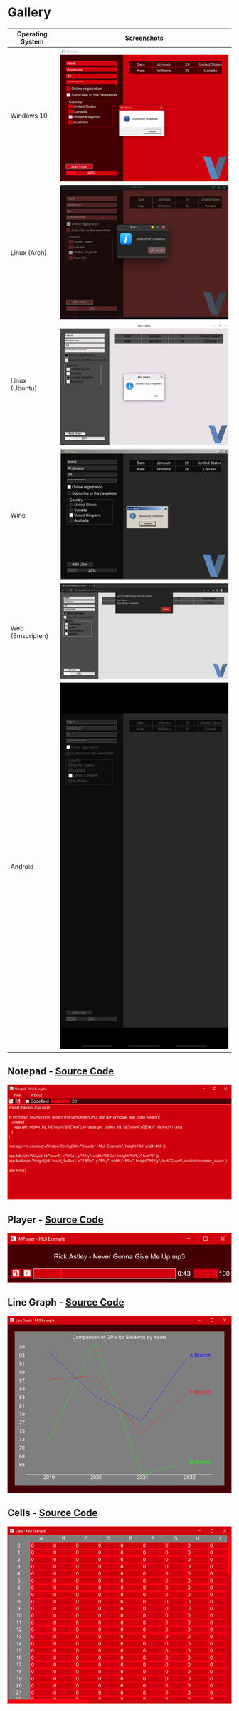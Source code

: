 # Gallery

|Operating System |Screenshots                                     |
|-----------------|------------------------------------------------|
| Windows 10      |![Linux](./pictures/windows.png "Windows 10")   |
| Linux (Arch)    |![Linux](./pictures/linux.png "Linux")          |
| Linux (Ubuntu)  |![Ubuntu](./pictures/ubuntu.png "Ubuntu")       |
| Wine            |![Wine](./pictures/wine.png "Wine")             |
| Web (Emscripten)|![Web](./pictures/web.png "Web")                |
| Android         |![Android](./pictures/android.png "Android")    |


## Notepad - [Source Code](./examples/notepad.v)

![Notepad](./pictures/notepad.png "Notepad")

## Player - [Source Code](./examples/player.v)

![Player](./pictures/player.png "Player")

## Line Graph - [Source Code](./examples/line_graph.v)

![Line Graph](./pictures/line_graph.png "Line Graph")

## Cells - [Source Code](./examples/cells.v)

![Cells](./pictures/cells.png "Cells")